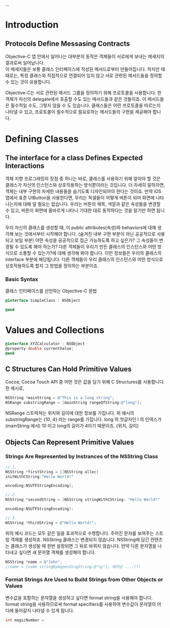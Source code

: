 

...

# Introduction
## Protocols Define Messasing Contracts
  
  Objective-C 앱 안에서 일어나는 대부분의 동작은 객체들이 서로에게 보내는 메세지의 결과로써 일어납니다.  
  이 메세지들은 보통 클래스 인터페이스에 작성된 메서드로부터 만들어집니다. 하지만 때때로는, 특정 클래스와 직접적으로 연결되어 있지 않고 서로 관련된 메서드들을 정의할 수 있는 것이 유용합니다.  
    
  Objective-C는 서로 관련된 메서드 그룹을 정의하기 위해 프로토콜을 사용합니다. 한 객체가 자신의 delegate에서 호출할 수도 있는 메서드들과 같은 것들이죠. 이 메서드들은 필수적일 수도, 그렇지 않을 수
  도 있습니다. 클래스들은 어떤 프로토콜을 따르는지 나타낼 수 있고, 프로토콜이 필수적으로 필요로하는 메서드들의 구현을 제공해야 합니다.
    
    
    
# Defining Classes


## The interface for a class Defines Expected Interactions  
  
  객체 지향 프로그래밍의 장점 중 하나는 바로, 클래스를 사용하기 위해 알아야 할 것은 클래스가 자신의 인스턴스와 상호작용하는 방식뿐이라는 것입니다. 더 자세히 말하자면, 객체는 내부 구현의 자세한 내용들을
  숨기도록 디자인되어야 한다는 것이죠. 만약 iOS 앱에서 표준 UIButton을 사용한다면, 우리는 픽셀들이 어떻게 버튼이 되어 화면에 나타나는지에 대해 알 필요는 없습니다. 우리는 버튼의 제목, 색깔과 같은
  속성들을 변경할 수 있고, 버튼이 화면에 올바르게 나타나 기대한 대로 동작하다는 것을 알기만 하면 됩니다.

  우리 자신의 클래스를 생성할 때, 이 public attributes(속성)와 behaviors에 대해 생각해 보는 것에서부터 시작해야 합니다. (숨겨진 내부 구현 부분이 아닌 공공적으로 사용되고 보일 부분)
  어떤 속성을 공공적으로 접근 가능하도록 하고 싶은가? 그 속성들이 변경될 수 있도록 해야 하는가? 다른 객체들이 우리가 만든 클래스의 인스턴스와 어떤 방식으로 소통할 수 있는가?에 대해 생각해 봐야 합니다.
  이런 정보들은 우리의 클래스의 interface 부분에 해당됩니다. 다른 객체들이 우리 클래스의 인스턴스와 어떤 방식으로 상호작용하도록 할지 그 방법을 정의하는 부분이죠.

### Basic Syntax  
  
  클래스 인터페이스를 선언하는 Objective-C 문법
  
  ```objective-c 
  @interface SimpleClass : NSObject
  
  @end
  ```


# Values and Collections
  
  ```objective-c
  @interface XYZCalculator : NSObject
  @property double currentValue;
  @end 
  ```
  
## C Structures Can Hold Primitive Values

  Cocoa, Cocoa Touch API 중 어떤 것은 값을 담기 위해 C Structures를 사용합니다. 한 예시로,
  ```objective-c 
  NSString *mainString = @"This is a long string";
  NSRange substringRange = [mainString rangeOfString:@"long"];
  ```
  NSRange 스트럭쳐는 위치와 길이에 대한 정보를 가집니다. 위 예시의 substringRange는 {10, 4} 라는 range를 가집니다. long 의 첫글자인 l 의 인덱스가 (mainString 에서) 10 이고 long의 길이가 4이기 때문이죠. {위치, 길이}
  
## Objects Can Represent Primitive Values 
  
### Strings Are Represented by Instrances of the NSString Class 
  
  ```objective-c 
  // 1.
  NSString *firstString = [[NSString alloc]
  initWithCString:"Hello World!"
  
  encoding:NSUTFStringEncoding];
 
  // 2.
  NSString *secondString = [NSString stringWithCString: "Hello World!"
  
  encoding:NSUTFStringEncoding];
  
  // 3.
  NSString *thirdString = @"Hello World!";
  ```
  
  위의 예시 코드는 모두 같은 일을 효과적으로 수행합니다. 주어진 문자를 보여주는 스트링 객체를 생성하죠.
  NSString 클래스는 변경되지 않습니다. NSString에 담긴 컨텐츠는 클래스가 생성될 때 한번 설정되면 그 뒤로 바뀌지 않습니다.
  만약 다른 문자열을 나타내고 싶다면 새 문자열 객체를 생성해야 합니다.
  
  ```objective-c
  NSString *name = @"John";
  //name = [name stringByAppendingString:@"ny"]; 에러남 ....(?)
  ```

### Format Strings Are Used to Build Strings from Other Objects or Values
  
  변수값을 포함하는 문자열을 생성하고 싶다면 format string을 사용해야 합니다. format string을 사용하므로써 format specifiers를 사용하여 
  변수값이 문자열의 어디에 들어갈지 나타낼 수 있게 됩니다.
  
  ```objective-c
  int magicNumber = 
  ```
